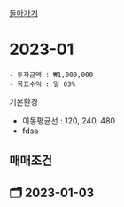 [돌아가기](/StockCompany-Korea/README.md)

# 2023-01
```
- 투자금액 : ₩1,000,000
- 목표수익 : 일 03%

```

기본환경
- 이동평균선 : 120, 240, 480
- fdsa

매매조건
- 

## :card_index_dividers: 2023-01-03
